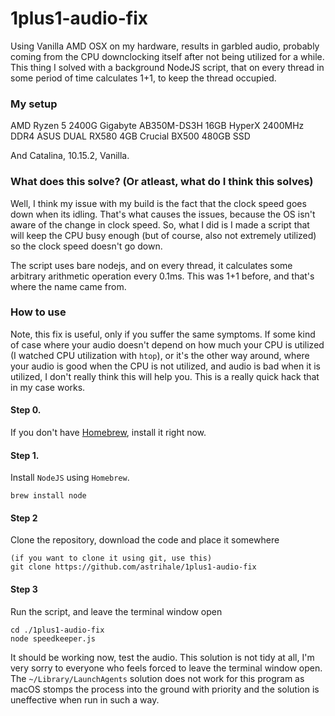 # 1plus1-audio-fix
Using Vanilla AMD OSX on my hardware, results in garbled audio, probably coming from the CPU downclocking itself after not being utilized for a while. This thing I solved with a background NodeJS script, that on every thread in some period of time calculates 1+1, to keep the thread occupied.

### My setup
AMD Ryzen 5 2400G
Gigabyte AB350M-DS3H
16GB HyperX 2400MHz DDR4
ASUS DUAL RX580 4GB
Crucial BX500 480GB SSD

And Catalina, 10.15.2, Vanilla.

### What does this solve? (Or atleast, what do I think this solves)
Well, I think my issue with my build is the fact that the clock speed goes down when its idling. That's what causes the issues, because the OS isn't aware of the change in clock speed. So, what I did is I made a script that will keep the CPU busy enough (but of course, also not extremely utilized) so the clock speed doesn't go down.

The script uses bare nodejs, and on every thread, it calculates some arbitrary arithmetic operation every 0.1ms. This was 1+1 before, and that's where the name came from.

### How to use

Note, this fix is useful, only if you suffer the same symptoms. If some kind of case where your audio doesn't depend on how much your CPU is utilized (I watched CPU utilization with `htop`), or it's the other way around, where your audio is good when the CPU is not utilized, and audio is bad when it is utilized, I don't really think this will help you. This is a really quick hack that in my case works.

#### Step 0.
If you don't have [Homebrew](https://brew.sh), install it right now.

#### Step 1.
Install `NodeJS` using `Homebrew`.
```
brew install node
```

#### Step 2
Clone the repository, download the code and place it somewhere
```
(if you want to clone it using git, use this)
git clone https://github.com/astrihale/1plus1-audio-fix
```

#### Step 3
Run the script, and leave the terminal window open
```
cd ./1plus1-audio-fix
node speedkeeper.js
```

It should be working now, test the audio.
This solution is not tidy at all, I'm very sorry to everyone who feels forced to leave the terminal window open. The `~/Library/LaunchAgents` solution does not work for this program as macOS stomps the process into the ground with priority and the solution is uneffective when run in such a way.
